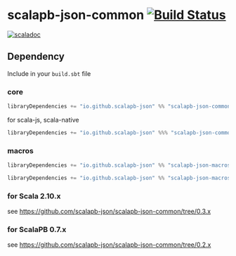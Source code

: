# scalapb-json-common [![Build Status](https://travis-ci.org/scalapb-json/scalapb-json-common.svg?branch=master)](https://travis-ci.org/scalapb-json/scalapb-json-common)
[![scaladoc](https://javadoc-badge.appspot.com/io.github.scalapb-json/scalapb-json-common_2.12.svg?label=scaladoc)](https://javadoc-badge.appspot.com/io.github.scalapb-json/scalapb-json-common_2.12/scalapb_json/index.html?javadocio=true)

## Dependency

Include in your `build.sbt` file

### core

```scala
libraryDependencies += "io.github.scalapb-json" %% "scalapb-json-common" % "0.4.2"
```

for scala-js, scala-native

```scala
libraryDependencies += "io.github.scalapb-json" %%% "scalapb-json-common" % "0.4.2"
```

### macros

```scala
libraryDependencies += "io.github.scalapb-json" %% "scalapb-json-macros" % "0.4.2"
```

```scala
libraryDependencies += "io.github.scalapb-json" %% "scalapb-json-macros-java" % "0.4.2"
```

### for Scala 2.10.x

see https://github.com/scalapb-json/scalapb-json-common/tree/0.3.x

### for ScalaPB 0.7.x

see https://github.com/scalapb-json/scalapb-json-common/tree/0.2.x
